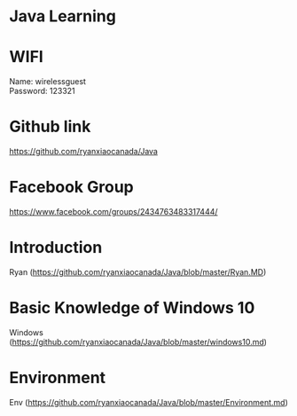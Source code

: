 # Java Learning 


# WIFI
Name:  wirelessguest <br>
Password:  123321


# Github link
https://github.com/ryanxiaocanada/Java


# Facebook Group
https://www.facebook.com/groups/2434763483317444/

# Introduction
Ryan (https://github.com/ryanxiaocanada/Java/blob/master/Ryan.MD)

# Basic Knowledge of Windows 10
Windows (https://github.com/ryanxiaocanada/Java/blob/master/windows10.md)

# Environment
Env (https://github.com/ryanxiaocanada/Java/blob/master/Environment.md)
